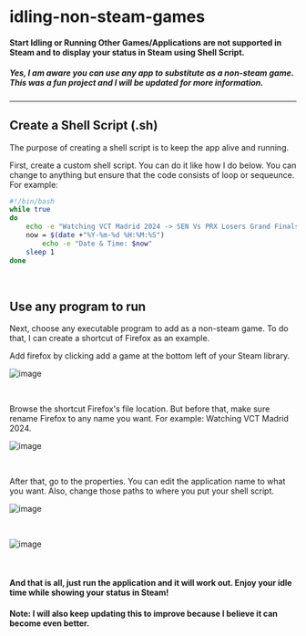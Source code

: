 # idling-non-steam-games

#### Start Idling or Running Other Games/Applications are not supported in Steam and to display your status in Steam using Shell Script.
##### Yes, I am aware you can use any app to substitute as a non-steam game. This was a fun project and I will be updated for more information.

<hr>

## Create a Shell Script (.sh)
The purpose of creating a shell script is to keep the app alive and running.

First, create a custom shell script. You can do it like how I do below. You can change to anything but ensure that the code consists of loop or sequeunce.
For example: 

```Bash
#!/bin/bash
while true
do
	echo -e "Watching VCT Madrid 2024 -> SEN Vs PRX Losers Grand Finals!"
	now = $(date +"%Y-%m-%d %H:%M:%S")
    	echo -e "Date & Time: $now"
	sleep 1
done
```
<br />

## Use any program to run
Next, choose any executable program to add as a non-steam game. To do that, I can create a shortcut of Firefox as an example.  

Add firefox by clicking add a game at the bottom left of your Steam library.    

![image](https://github.com/TheDaniel3131/idling-non-steam-games/assets/71692327/be7981b7-1b9a-4bcc-8d47-10e358a01bb1)

<br />

Browse the shortcut Firefox's file location. But before that, make sure rename Firefox to any name you want. For example: Watching VCT Madrid 2024.

![image](https://github.com/TheDaniel3131/idling-non-steam-games/assets/71692327/e7a304b2-eb0d-4552-abc8-49b3b47adaec)

<br />

After that, go to the properties. You can edit the application name to what you want. Also, change those paths to where you put your shell script.

![image](https://github.com/TheDaniel3131/idling-non-steam-games/assets/71692327/ea0e9d38-e29a-47c7-b527-863b76c2ef91)

<br />

![image](https://github.com/TheDaniel3131/idling-non-steam-games/assets/71692327/d9dea566-06b6-4527-8721-e67a80099a51)

<br />


#### And that is all, just run the application and it will work out. Enjoy your idle time while showing your status in Steam!

#### Note: I will also keep updating this to improve because I believe it can become even better.


<br />

